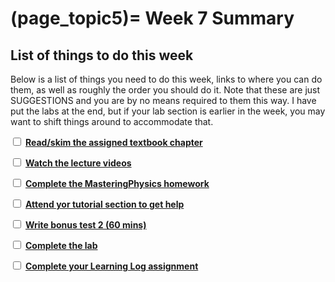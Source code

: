 (page_topic5)=
Week 7 Summary
=======================

## List of things to do this week

Below is a list of things you need to do this week, links to where you can do them, as well as roughly the order you should do it.
Note that these are just SUGGESTIONS and you are by no means required to them this way. 
I have put the labs at the end, but if your lab section is earlier in the week, you may want to shift things around to accommodate that.

<label><input type="checkbox" id="week07_task1" class="box"> [**Read/skim the assigned textbook chapter**](./readings.md)</input></label>

<label><input type="checkbox" id="week07_task2" class="box"> [**Watch the lecture videos**](./videos.md) </input></label>

<label><input type="checkbox" id="week07_task3" class="box"> [**Complete the MasteringPhysics homework**](./homework.md) </input></label>

<label><input type="checkbox" id="week07_task4" class="box"> [**Attend yor tutorial section to get help**](https://canvas.ubc.ca/courses/81870/external_tools/5284) </input></label>

<label><input type="checkbox" id="week07_task5" class="box"> [**Write bonus test 2 (60 mins)**](./test.md) </input></label>

<label><input type="checkbox" id="week07_task6" class="box"> [**Complete the lab**](./lab.md) </input></label>

<label><input type="checkbox" id="week07_task7" class="box"> [**Complete your Learning Log assignment**](./learninglogs.md) </input></label>